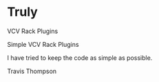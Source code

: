 # Truly
VCV Rack Plugins

Simple VCV Rack Plugins

I have tried to keep the code as simple as possible.

Travis Thompson
